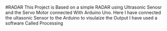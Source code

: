 #RADAR
This Project is Based on a simple RADAR  using Ultrasonic Senosr and the Servo Motor connected With Arduino Uno.
Here I have connected the ultasonic Sensor to the Arduino to visulaize the Output
I have used a software Called Processing
